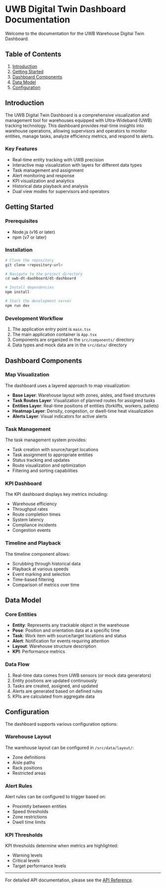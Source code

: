 # UWB Digital Twin Dashboard Documentation

Welcome to the documentation for the UWB Warehouse Digital Twin Dashboard.

## Table of Contents

1. [Introduction](#introduction)
2. [Getting Started](#getting-started)
3. [Dashboard Components](#dashboard-components)
4. [Data Model](#data-model)
5. [Configuration](#configuration)

## Introduction

The UWB Digital Twin Dashboard is a comprehensive visualization and management tool for warehouses equipped with Ultra-Wideband (UWB) tracking technology. This dashboard provides real-time insights into warehouse operations, allowing supervisors and operators to monitor entities, manage tasks, analyze efficiency metrics, and respond to alerts.

### Key Features

- Real-time entity tracking with UWB precision
- Interactive map visualization with layers for different data types
- Task management and assignment
- Alert monitoring and response
- KPI visualization and analytics
- Historical data playback and analysis
- Dual view modes for supervisors and operators

## Getting Started

### Prerequisites

- Node.js (v16 or later)
- npm (v7 or later)

### Installation

```bash
# Clone the repository
git clone <repository-url>

# Navigate to the project directory
cd uwb-dt-dashboard/dt-dashboard

# Install dependencies
npm install

# Start the development server
npm run dev
```

### Development Workflow

1. The application entry point is `main.tsx`
2. The main application container is `App.tsx`
3. Components are organized in the `src/components/` directory
4. Data types and mock data are in the `src/data/` directory

## Dashboard Components

### Map Visualization

The dashboard uses a layered approach to map visualization:

- **Base Layer**: Warehouse layout with zones, aisles, and fixed structures
- **Task Routes Layer**: Visualization of planned routes for assigned tasks
- **Entities Layer**: Real-time positions of entities (forklifts, workers, pallets)
- **Heatmap Layer**: Density, congestion, or dwell-time heat visualization
- **Alerts Layer**: Visual indicators for active alerts

### Task Management

The task management system provides:

- Task creation with source/target locations
- Task assignment to appropriate entities
- Status tracking and updates
- Route visualization and optimization
- Filtering and sorting capabilities

### KPI Dashboard

The KPI dashboard displays key metrics including:

- Warehouse efficiency
- Throughput rates
- Route completion times
- System latency
- Compliance incidents
- Congestion events

### Timeline and Playback

The timeline component allows:

- Scrubbing through historical data
- Playback at various speeds
- Event marking and selection
- Time-based filtering
- Comparison of metrics over time

## Data Model

### Core Entities

- **Entity**: Represents any trackable object in the warehouse
- **Pose**: Position and orientation data at a specific time
- **Task**: Work item with source/target locations and status
- **Alert**: Notification for events requiring attention
- **Layout**: Warehouse structure description
- **KPI**: Performance metrics

### Data Flow

1. Real-time data comes from UWB sensors (or mock data generators)
2. Entity positions are updated continuously
3. Tasks are created, assigned, and updated
4. Alerts are generated based on defined rules
5. KPIs are calculated from aggregate data

## Configuration

The dashboard supports various configuration options:

### Warehouse Layout

The warehouse layout can be configured in `/src/data/layout/`:

- Zone definitions
- Aisle paths
- Rack positions
- Restricted areas

### Alert Rules

Alert rules can be configured to trigger based on:

- Proximity between entities
- Speed thresholds
- Zone restrictions
- Dwell time limits

### KPI Thresholds

KPI thresholds determine when metrics are highlighted:

- Warning levels
- Critical levels
- Target performance levels

---

For detailed API documentation, please see the [API Reference](api-reference.md).
